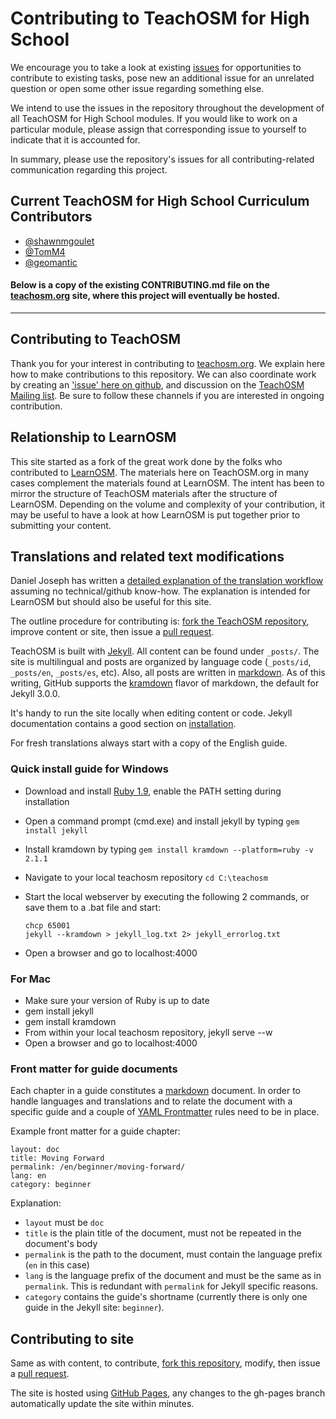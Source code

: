 # Contributing to TeachOSM for High School

We encourage you to take a look at existing [issues](https://github.com/shawnmgoulet/teachosm-for-high-school/issues) for opportunities to contribute to existing tasks, pose new an additional issue for an unrelated question or open some other issue regarding something else.

We intend to use the issues in the repository throughout the development of all TeachOSM for High School modules.  If you would like to work on a particular module, please assign that corresponding issue to yourself to indicate that it is accounted for.

In summary, please use the repository's issues for all contributing-related communication regarding this project.

## Current TeachOSM for High School Curriculum Contributors

- [@shawnmgoulet](https://github.com/shawnmgoulet)
- [@TomM4](https://github.com/TomM4)
- [@geomantic](https://github.com/geomantic/)

#### Below is a copy of the existing **CONTRIBUTING.md** file on the [teachosm.org](http://teachosm.org) site, where this project will eventually be hosted.

___

## Contributing to TeachOSM

Thank you for your interest in contributing to [teachosm.org](http://teachosm.org). We explain here how to make
contributions to this repository. We can also coordinate work by creating an ['issue' here on github](https://github.com/osmlab/teachosm/issues?state=open), and discussion on the [TeachOSM Mailing list](https://lists.openstreetmap.org/listinfo/teachosm). Be sure to follow these channels if you are interested in ongoing contribution.

## Relationship to LearnOSM

This site started as a fork of the great work done by the folks who contributed to [LearnOSM](http://learnosm.org).  The materials here on TeachOSM.org in many cases complement the materials found at LearnOSM. The intent has been to mirror the structure of TeachOSM materials after the structure of LearnOSM. Depending on the volume and complexity of your contribution, it may be useful to have a look at how LearnOSM is put together prior to submitting your content.

## Translations and related text modifications


Daniel Joseph has written a [detailed explanation of the translation workflow](https://github.com/AmericanRedCross/Guides/blob/master/TranslationWorkflow_LearnOSM/translatorWorkflow.md) assuming no technical/github know-how.  The explanation is intended for LearnOSM but should also be useful for this site.

The outline procedure for contributing is: [fork the TeachOSM repository](https://help.github.com/articles/fork-a-repo), improve content or site, then issue a [pull request](https://help.github.com/articles/using-pull-requests).

TeachOSM is built with [Jekyll](http://jekyllrb.com/). All content can be found under `_posts/`. The site is multilingual and posts are organized by language code (`_posts/id`, `_posts/en`, `_posts/es`, etc). Also, all posts are written in [markdown](https://en.wikipedia.org/wiki/Markdown). As of this writing, GitHub supports  the [kramdown](http://kramdown.gettalong.org/) flavor of markdown, the default for Jekyll 3.0.0.

It's handy to run the site locally when editing content or code. Jekyll documentation contains a good section on [installation](http://jekyllrb.com/docs/installation/).

For fresh translations always start with a copy of the English guide.

### Quick install guide for Windows

- Download and install [Ruby 1.9](http://rubyinstaller.org/downloads/), enable the PATH setting during installation
- Open a command prompt (cmd.exe) and install jekyll by typing `gem install jekyll`
- Install kramdown by typing `gem install kramdown --platform=ruby -v 2.1.1`
- Navigate to your local teachosm repository `cd C:\teachosm`
- Start the local webserver by executing the following 2 commands, or save them to a .bat file and start:

	```
    chcp 65001
    jekyll --kramdown > jekyll_log.txt 2> jekyll_errorlog.txt
    ```

- Open a browser and go to localhost:4000

### For Mac

- Make sure your version of Ruby is up to date
- gem install jekyll
- gem install kramdown
- From within your local teachosm repository, jekyll serve --w
- Open a browser and go to localhost:4000

### Front matter for guide documents

Each chapter in a guide constitutes a [markdown](https://en.wikipedia.org/wiki/Markdown) document. In order to handle languages and translations and to relate the document with a specific guide and a couple of [YAML Frontmatter](https://github.com/mojombo/jekyll/wiki/YAML-Front-Matter) rules need to be in place.

Example front matter for a guide chapter:

    layout: doc
    title: Moving Forward
    permalink: /en/beginner/moving-forward/
    lang: en
    category: beginner

Explanation:

- `layout` must be `doc`
- `title` is the plain title of the document, must not be repeated in the document's body
- `permalink` is the path to the document, must contain the language prefix (`en` in this case)
- `lang` is the language prefix of the document and must be the same as in `permalink`. This is redundant with `permalink` for Jekyll specific reasons.
- `category` contains the guide's shortname (currently there is only one guide in the Jekyll site: `beginner`).

## Contributing to site

Same as with content, to contribute, [fork this repository](https://help.github.com/articles/fork-a-repo), modify, then issue a [pull request](https://help.github.com/articles/using-pull-requests).

The site is hosted using [GitHub Pages](http://pages.github.com/), any changes to the gh-pages branch automatically update the site within minutes.
